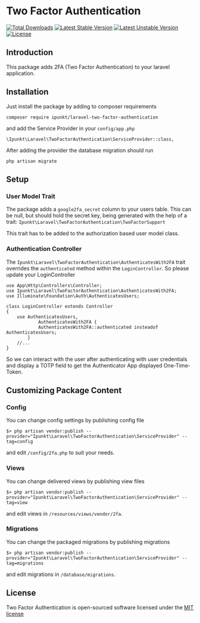 # Two Factor Authentication

[![Total Downloads](https://poser.pugx.org/ipunkt/laravel-two-factor-authentication/d/total.svg)](https://packagist.org/packages/ipunkt/laravel-two-factor-authentication)
[![Latest Stable Version](https://poser.pugx.org/ipunkt/laravel-two-factor-authentication/v/stable.svg)](https://packagist.org/packages/ipunkt/laravel-two-factor-authentication)
[![Latest Unstable Version](https://poser.pugx.org/ipunkt/laravel-two-factor-authentication/v/unstable.svg)](https://packagist.org/packages/ipunkt/laravel-two-factor-authentication)
[![License](https://poser.pugx.org/ipunkt/laravel-two-factor-authentication/license.svg)](https://packagist.org/packages/ipunkt/laravel-two-factor-authentication)

## Introduction

This package adds 2FA (Two Factor Authentication) to your laravel application.

## Installation

Just install the package by adding to composer requirements

	composer require ipunkt/laravel-two-factor-authentication

and add the Service Provider in your `config/app.php`

	\Ipunkt\Laravel\TwoFactorAuthentication\ServiceProvider::class,

After adding the provider the database migration should run

	php artisan migrate


## Setup

### User Model Trait

The package adds a `google2fa_secret` column to your users table. This can be null, but should hold the secret key, being generated with the help of a trait: `Ipunkt\Laravel\TwoFactorAuthentication\TwoFactorSupport`

This trait has to be added to the authorization based user model class.

### Authentication Controller

The `Ipunkt\Laravel\TwoFactorAuthentication\AuthenticatesWith2FA` trait overrides the `authenticated` method within the `LoginController`. So please update your LoginController

	use App\Http\Controllers\Controller;
    use Ipunkt\Laravel\TwoFactorAuthentication\AuthenticatesWith2FA;
    use Illuminate\Foundation\Auth\AuthenticatesUsers;

	class LoginController extends Controller
    {
    	use AuthenticatesUsers,
                AuthenticatesWith2FA {
                AuthenticatesWith2FA::authenticated insteadof AuthenticatesUsers;
            }
		//...
	}

So we can interact with the user after authenticating with user credentials and display a TOTP field to get the Authenticator App displayed One-Time-Token.

## Customizing Package Content

### Config

You can change config settings by publishing config file

	$> php artisan vendor:publish --provider="Ipunkt\Laravel\TwoFactorAuthentication\ServiceProvider" --tag=config

and edit `/config/2fa.php` to suit your needs.

### Views

You can change delivered views by publishing view files

	$> php artisan vendor:publish --provider="Ipunkt\Laravel\TwoFactorAuthentication\ServiceProvider" --tag=view

and edit views in `/resources/views/vendor/2fa`.

### Migrations

You can change the packaged migrations by publishing migrations

	$> php artisan vendor:publish --provider="Ipunkt\Laravel\TwoFactorAuthentication\ServiceProvider" --tag=migrations

and edit migrations in `/database/migrations`.

## License

Two Factor Authentication is open-sourced software licensed under the [MIT license](http://opensource.org/licenses/MIT)

